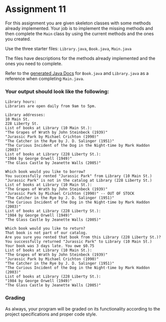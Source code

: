# Assignment 11

For this assignment you are given skeleton classes with some methods already implemented. Your job is to implement the missing methods and then complete the `Main` class by using the current methods and the ones you created.

Use the three starter files: `Library.java`, `Book.java`, `Main.java`

The files have descriptions for the methods already implemented and the ones you need to complete.

Refer to the [generated Java Docs](https://pioneerapcs-21-22.github.io/A11/Starter/package-summary.html) for `Book.java` and `Library.java` as a reference when completing `Main.java`.

### Your output should look like the following:

```
Library hours:
Libraries are open daily from 9am to 5pm.

Library addresses:
10 Main St.
228 Liberty St.
List of books at Library (10 Main St.):
"The Grapes of Wrath by John Steinbeck (1939)"
"Jurassic Park by Michael Crichton (1990)"
"The Catcher in the Rye by J. D. Salinger (1951)"
"The Curious Incident of the Dog in the Night-time by Mark Haddon (2003)"
List of books at Library (228 Liberty St.):
"1984 by George Orwell (1949)"
"The Glass Castle by Jeanette Walls (2005)"

Which book would you like to borrow?
You successfully rented "Jurassic Park" from Library (10 Main St.)
"Jurassic Park" is not in the catalog at Library (228 Liberty St.)
List of books at Library (10 Main St.):
"The Grapes of Wrath by John Steinbeck (1939)"
"Jurassic Park by Michael Crichton (1990)" -- OUT OF STOCK
"The Catcher in the Rye by J. D. Salinger (1951)"
"The Curious Incident of the Dog in the Night-time by Mark Haddon (2003)"
List of books at Library (228 Liberty St.):
"1984 by George Orwell (1949)"
"The Glass Castle by Jeanette Walls (2005)"

Which book would you like to return?
That book is not part of our catalog.
Are you sure you rented that book from this Library (228 Liberty St.)?
You successfully returned "Jurassic Park" to Library (10 Main St.)
Your book was 3 days late. You owe $0.75
List of books at Library (10 Main St.):
"The Grapes of Wrath by John Steinbeck (1939)"
"Jurassic Park by Michael Crichton (1990)"
"The Catcher in the Rye by J. D. Salinger (1951)"
"The Curious Incident of the Dog in the Night-time by Mark Haddon (2003)"
List of books at Library (228 Liberty St.):
"1984 by George Orwell (1949)"
"The Glass Castle by Jeanette Walls (2005)"
```

### Grading

As always, your program will be graded on its functionality according to the project specifications and proper code style.

